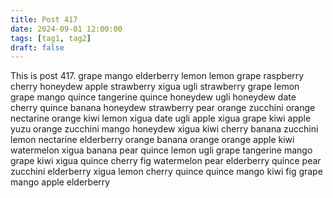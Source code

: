 ```yaml
---
title: Post 417
date: 2024-09-01 12:00:00
tags: [tag1, tag2]
draft: false
---
```

This is post 417.
grape
mango
elderberry
lemon
lemon
grape
raspberry
cherry
honeydew
apple
strawberry
xigua
ugli
strawberry
grape
lemon
grape
mango
quince
tangerine
quince
honeydew
ugli
honeydew
date
cherry
quince
banana
honeydew
strawberry
pear
orange
zucchini
orange
nectarine
orange
kiwi
lemon
xigua
date
ugli
apple
xigua
grape
kiwi
apple
yuzu
orange
zucchini
mango
honeydew
xigua
kiwi
cherry
banana
zucchini
lemon
nectarine
elderberry
orange
banana
orange
orange
apple
kiwi
watermelon
xigua
banana
pear
quince
lemon
ugli
grape
tangerine
mango
grape
kiwi
xigua
quince
cherry
fig
watermelon
pear
elderberry
quince
pear
zucchini
elderberry
xigua
lemon
cherry
quince
quince
mango
kiwi
fig
grape
mango
apple
elderberry
